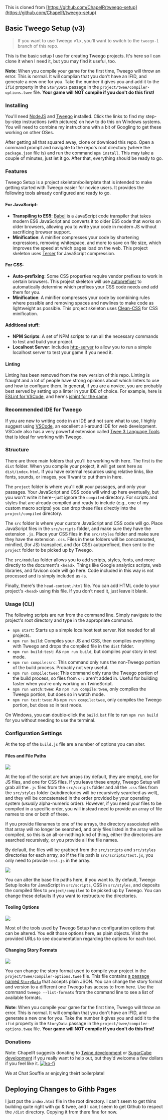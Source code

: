 This is cloned from [https://github.com/ChapelR/tweego-setup](https://github.com/ChapelR/tweego-setup)

## Basic Tweego Setup (v3)

> If you want to use Tweego v1.x, you'll want to switch to the `tweego-1` branch of this repo.

This is the basic setup I use for creating Tweego projects.  It's here so I can clone it when I need it, but you may find it useful, too.

**Note**: When you compile your game for the first time, Tweego will throw an error. This is normal. It will complian that you don't have an IFID, and generate a new one for you. Take the number it gives you and add it to the `ifid` property in the `StoryData` passage in the `project/twee/compiler-options.twee` file. **Your game will NOT compile if you don't do this first!**

### Installing

You'll need [NodeJS](docs/installing-node.md) and [Tweego](docs/installing-tweego.md) installed.  Click the links to find my step-by-step instructions (with pictures) on how to do this on Windows systems.  You will need to combine my instructions with a bit of Googling to get these working on other OSes.

After getting all that squared away, clone or download this repo.  Open a command prompt and navigate to the repo's root directory (where the `package.json` file is) and run the command `npm install`.  This may take a couple of minutes, just let it go.  After that, everything should be ready to go.

### Features

Tweego Setup is a project skeleton/boilerplate that is intended to make getting started with Tweego easier for novice users. It provides the following tools already configured and ready to go.

#### For JavaScript:

- **Transpiling to ES5**: [Babel](https://babeljs.io/) is a JavaScript code transpiler that takes modern ES6 JavaScript and converts it to older ES5 code that works on older browsers, allowing you to write your code in modern JS without sacrificing browser support.
- **Minification**: A minifier compresses your code by shortening expressions, removing whitespace, and more to save on file size, which improves the speed at which pages load on the web. This project skeleton uses [Terser](https://github.com/terser/terser) for JavaScript compression.

#### For CSS:

- **Auto-prefixing**: Some CSS properties require vendor prefixes to work in certain browsers. This project skeleton will use [autoprefixer](https://github.com/postcss/autoprefixer) to automatically determine which prefixes your CSS code needs and add them for you.
- **Minification**: A minifier compresses your code by combining rules where possible and removing spaces and newlines to make code as lightweight as possible. This project skeleton uses [Clean-CSS](https://github.com/clean-css/clean-css) for CSS minification.

#### Additional stuff:

- **NPM Scripts**: A set of NPM scripts to run all the necessary commands to test and build your project.
- **Localhost Server**: Includes [http-server](https://github.com/http-party/http-server) to allow you to run a simple localhost server to test your game if you need it.

#### Linting

Linting has been removed from the new version of this repo. Linting is fraught and a lot of people have strong opinions about which linters to use and how to configure them. In general, if you are a novice, you are probably best served by setting up a linter in your IDE of choice. For example, here is [ESLint for VSCode](https://marketplace.visualstudio.com/items?itemName=dbaeumer.vscode-eslint), and here's [jshint for the same](https://marketplace.visualstudio.com/items?itemName=dbaeumer.jshint).

### Recommended IDE for Tweego

If you are new to writing code in an IDE and not sure what to use, I highly suggest using [VSCode](https://code.visualstudio.com/), an excellent all-around IDE for web development. VSCode also has a very powerful extension called [Twee 3 Language Tools](https://marketplace.visualstudio.com/items?itemName=cyrusfirheir.twee3-language-tools) that is ideal for working with Tweego.

### Structure

There are three main folders that you'll be working with here.  The first is the `dist` folder.  When you compile your project, it will get sent here as `dist/index.html`.  If you have external resources using relative links, like fonts, sounds, or images, you'll want to put them in here.

The `project` folder is where you'll edit your passages, and only your passages.  Your JavaScript and CSS code will wind up here eventually, but you won't write it here--just ignore the `compiled` directory. For scripts and styles that are already compiled and ready to include (e.g., one of my custom macro scripts) you can drop these files directly into the `project/compiled` directory.

The `src` folder is where your custom JavaScript and CSS code will go.  Place JavaScript files in the `src/scripts` folder, and make sure they have the extension `.js`.  Place your CSS files in the `src/styles` folder and make sure they have the extension `.css`.  Files in these folders will be concatenated, minified, (for JS) transpiled, and (for CSS) autoprefixed, then sent to the `project` folder to be picked up by Tweego.

The `src/modules` folder allows you to add scripts, styles, fonts, and more directly to the document's `<head>`. Things like Google analytics scripts, web libraries, and favicon code will go here. Code included in this way is not processed and is simply included as-is.

Finally, there's the `head-content.html` file.  You can add HTML code to your project's `<head>` using this file.  If you don't need it, just leave it blank.

### Usage (CLI)

The following scripts are run from the command line.  Simply navigate to the project's root directory and type in the appropriate command. 

* `npm start`: Starts up a simple localhost test server. Not needed for all projects.
* `npm run build`: Compiles your JS and CSS, then compiles everything with Tweego and drops the compiled file in the `dist` folder.
* `npm run build:test`: As `npm run build`, but compiles your story in test mode.
* `npm run compile:src`: This command only runs the non-Tweego portion of the build process. Probably not very useful.
* `npm run compile:twee`: This command only runs the Tweego portion of the build process, so files from `src` aren't added in.  Useful for building faster when you're only working on TwineScript.
* `npm run watch:twee`: As `npm run compile:twee`, only compiles the Tweego portion, but does so in watch mode.
* `npm run test:twee`: As `npm run compile:twee`, only compiles the Tweego portion, but does so in test mode.

On Windows, you can double-click the `build.bat` file to run `npm run build` for you without needing to use the terminal.

### Configuration Settings

At the top of the `build.js` file are a number of options you can alter.

#### Files and File Paths

![](https://i.imgur.com/SVMEKPG.jpg)

At the top of the script are two arrays (by default, they are empty), one for JS files, and one for CSS files. If you leave these empty, Tweego Setup will grab all the `.js` files from the `src/scripts` folder and all the `.css` files from the `src/styles` folder (subdirectories will be recursively searched as well), and they will be concatenated in the order provided by your operating system (*usually* alpha-numeric order). However, if you need your files to be compiled in a specific order, you will instead need to provide an array of file names to one or both of these.

If you provide filenames to one of the arrays, the directory associated with that array will no longer be searched, and only files listed in the array will be compiled, so this is an all-or-nothing kind of thing, either the directories are searched recursively, or you provide all the file names. 

By default, the files will be grabbed from the `src/scripts` and `src/styles` directories for each array, so if the file path is `src/scripts/test.js`, you only need to provide `test.js` in the array.

![](https://i.imgur.com/tJJXjQF.jpg)

You can alter the base file paths here, if you want to. By default, Tweego Setup looks for JavaScript in `src/scripts`, CSS in `src/styles`, and deposits the compiled files to `project/compiled` to be picked up by Tweego. You can change these defaults if you want to restructure the directories.

#### Tooling Options

![](https://i.imgur.com/dDYbncm.jpg)

Most of the tools used by Tweego Setup have configuration options that can be altered. You edit those options here, as plain objects. Visit the provided URLs to see documentation regarding the options for each tool.

#### Changing Story Formats

![](https://i.imgur.com/btJGIMc.jpg)

You can change the story format used to compile your project in the `project/twee/compiler-options.twee` file. This file contains [a passage named `StoryData`](https://www.motoslave.net/tweego/docs/#special-passages-storydata) that accepts plain JSON. You can change the story format and version to a different one Tweego has access to from here. Use the command `tweego --list-formats` from the command line to see a list of available formats.

**Note**: When you compile your game for the first time, Tweego will throw an error. This is normal. It will complian that you don't have an IFID, and generate a new one for you. Take the number it gives you and add it to the `ifid` property in the `StoryData` passage in the `project/twee/compiler-options.twee` file. **Your game will NOT compile if you don't do this first!**

### Donations

Note: ChapelR suggests donating to [Twine development](https://www.patreon.com/klembot) or [SugarCube development](https://www.patreon.com/thomasmedwards) if you really want to help out, but they'd welcome a few dollars if you feel like it. [![ko-fi](https://www.ko-fi.com/img/donate_sm.png)](https://ko-fi.com/F1F8IC35) 

We at Chat Souffle ar enjoying theirt boilerplate!

## Deploying Changes to Githb Pages

I just put the `index.html` file in the root directory. I can't seem to get thins building quite right with go & twee, and I can;t seem to get Github to respect the `/dist` directory. Copying it from there fine for now. 